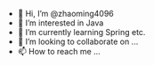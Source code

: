 - 👋 Hi, I’m @zhaoming4096
- 👀 I’m interested in Java
- 🌱 I’m currently learning Spring etc.
- 💞️ I’m looking to collaborate on ...
- 📫 How to reach me ...

<!---
zhaoming4096/zhaoming4096 is a ✨ special ✨ repository because its `README.md` (this file) appears on your GitHub profile.
You can click the Preview link to take a look at your changes.
--->
